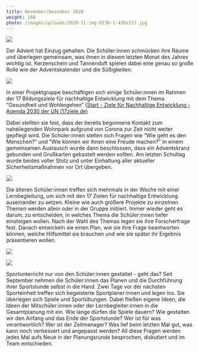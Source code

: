 ```yaml
---
title: November/Dezember 2020
weight: 160
photo: /images/uploads/2020-11-img-6136-1-436x327.jpg
---
```

![](/images/uploads/2020-11-img-6136-1-436x327.jpg)

Der Advent hat Einzug gehalten. Die Schüler:innen schmücken ihre Räume und überlegen gemeinsam, was ihnen in diesem letzten Monat des Jahres wichtig ist. Kerzenschein und Tannenduft spielen dabei eine genau so große Rolle wie der Adventskalender und die Süßigkeiten. 

![](/images/uploads/2020-11-index-436x581.png)

In einer Projektgruppe beschäftigen sich einige Schüler:innen im Rahmen der 17 Bildungsziele für nachhaltige Entwicklung mit dem Thema “Gesundheit und Wohlergehen” ([Start - Ziele für Nachhaltige Entwicklung - Agenda 2030 der UN (17ziele.de)](https://17ziele.de/)

Dabei stellten sie fest, dass der bereits begonnene Kontakt zum naheliegenden Wohnpark aufgrund von Corona zur Zeit nicht weiter gepflegt wird. Die Schüler:innen stellen sich Fragen wie “Wie geht es den Menschen?” und “Wie können wir ihnen eine Freude machen?" In einem gemeinsamen Austausch wurde dann beschlossen, dass ein Adventskranz gebunden und Grußkarten gebastelt werden sollten. Am letzten Schultag wurde beides voller Stolz und unter Einhaltung aller aktueller Sicherheitsmaßnahmen vor Ort übergeben. 

![](/images/uploads/2020-11-img-5965-640x480.jpg)

Die älteren Schüler:innen treffen sich mehrmals in der Woche mit einer Lernbegleitung, um sich mit den 17 Zielen für nachhaltige Entwicklung auseinander zu setzen. Kleine wie auch größere Projekte zu einzelnen Themen werden allein oder in der Gruppe initiiert. Immer wieder geht es darum, zu entscheiden, in welches Thema die Schüler:innen tiefer einsteigen wollen. Nach der Wahl des Themas legen sie ihre Forscherfrage fest. Danach entwickeln sie einen Plan, wie sie ihre Frage beantworten können, welche Hilfsmittel sie brauchen und wie sie später ihr Ergebnis präsentieren wollen.

![](/images/uploads/2020-11-img-5923-1-512x384.jpg)

![](/images/uploads/2020-11-img-5922-640x480.jpg)

Sportunterricht nur von den Schüler:innen gestaltet - geht das? Seit September nehmen die Schüler:innen das Planen und die Durchführung ihrer Sportstunde selbst in die Hand. Zwei Tage vor der nächsten Sporteinheit treffen sich begeisterte Sportplaner:innen und legen los. Sie überlegen sich Spiele und Sportübungen. Dabei fließen eigene Ideen, die Ideen der Mitschüler:innen oder der Lernbegleiter:innen in die Gesamtplanung mit ein. Wie lange dürfen die Spiele dauern? Wie gestalten wir den Anfang und das Ende der Sportstunde? Wer ist für was verantwortlich? Wer ist der Zeitmanager? Was lief beim letzten Mal gut, was kann noch verbessert und angepasst werden? All diese Fragen werden jedes Mal aufs Neue in der Planungsrunde besprochen, diskutiert und im Team entschieden.